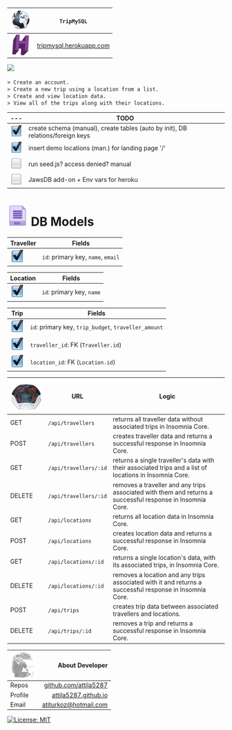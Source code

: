 ![globe](https://raw.githubusercontent.com/attila5287/img_readme/main/all/globe_bw.png  "globe")| `TripMySQL`
|---|---|
 ![h](https://raw.githubusercontent.com/attila5287/img_readme/main/all/h.png  "globe") | [tripmysql.herokuapp.com](http://tripmysql.herokuapp.com/)

![][3]

```
> Create an account.
> Create a new trip using a location from a list.
> Create and view location data.
> View all of the trips along with their locations.
```
|---|TODO|
|---|---|
|![chk][1]|create schema (manual), create tables (auto by init), DB relations/foreign keys|
|![chk][1]|insert demo locations (man.) for landing page '/'|
|![chk][0]|run seed.js? access denied? manual|
|![chk][0]| JawsDB add-on + Env vars for heroku|


![sql](https://raw.githubusercontent.com/attila5287/img_readme/main/all/sql-icon.png  "sql") DB Models
======

|Traveller|Fields|
|--- |---|
|![chk][1]| `id`: primary key, `name`,  `email` |

|**Location**|Fields|
|--- |---|
|![chk][1]|  `id`: primary key, `name`

**Trip**|Fields|
|---|---|
|![chk][1]|`id`: primary key, `trip_budget`, `traveller_amount`
|![chk][1]| `traveller_id`: FK (`Traveller.id`)
|![chk][1]| `location_id`: FK (`Location.id`)


![chk](https://raw.githubusercontent.com/attila5287/img_readme/main/all/routing.png) |URL|Logic|
|---|---|---|
GET | `/api/travellers`| returns all traveller data without associated trips in Insomnia Core.
POST | `/api/travellers`| creates traveller data and returns a successful response in Insomnia Core.
GET | `/api/travellers/:id`| returns a single traveller's data with their associated trips and a list of locations in Insomnia Core.
DELETE | `/api/travellers/:id` | removes a traveller and any trips associated with them and returns a successful response in Insomnia Core.
GET | `/api/locations` | returns all location data in Insomnia Core.
POST | `/api/locations` |creates location data and returns a successful response in Insomnia Core.
GET | `/api/locations/:id`| returns a single location's data, with its associated trips, in Insomnia Core.
DELETE | `/api/locations/:id` |removes a location and any trips associated with it and returns a successful response in Insomnia Core.
POST  | `/api/trips`| creates trip data between associated travellers and locations.
DELETE  | `/api/trips/:id`| removes a trip and returns a successful response in Insomnia Core.


| ![dev]( https://raw.githubusercontent.com/attila5287/img_readme/main/all/dev.jpg "dev-icon") | About Developer | 
| -------------   | -------------: |
| Repos | [github.com/attila5287 ](https://github.com/attila5287/) |
| Profile | [ attila5287.github.io ](https:///attila5287.github.io/) |
| Email    |  atiturkoz@hotmail.com | 


[![License: MIT](https://img.shields.io/badge/License-MIT-yellow.svg)](https://opensource.org/licenses/MIT) 



[0]: https://raw.githubusercontent.com/attila5287/img_readme/main/all/checkbox0.png
[1]: https://raw.githubusercontent.com/attila5287/img_readme/main/all/checkbox1.png

[2]: https://raw.githubusercontent.com/attila5287/img_readme/main/all/sql-icon.png

[3]: https://raw.githubusercontent.com/attila5287/tripmysql/main/assets/first_response.JPG


